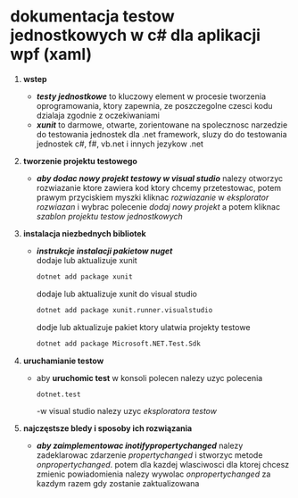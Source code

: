 # dokumentacja testow jednostkowych w c# dla aplikacji wpf (xaml)

1. **wstep**
   - ***testy jednostkowe*** to kluczowy element w procesie tworzenia oprogramowania, ktory zapewnia, ze poszczegolne czesci kodu dzialaja zgodnie z oczekiwaniami
   - ***xunit*** to darmowe, otwarte, zorientowane na spolecznosc narzedzie do testowania jednostek dla .net framework, sluzy do do testowania jednostek c#, f#, vb.net i innych jezykow .net

2. **tworzenie projektu testowego**
   - ***aby dodac nowy projekt testowy w visual studio*** nalezy otworzyc rozwiazanie ktore zawiera kod ktory chcemy przetestowac, potem prawym przyciskiem myszki kliknac *rozwiazanie* w *eksplorator rozwiazan* i wybrac polecenie *dodaj nowy projekt* a potem kliknac *szablon projektu testow jednostkowych*

3. **instalacja niezbednych bibliotek**
   - ***instrukcje instalacji pakietow nuget***<br>
     dodaje lub aktualizuje xunit
     ```sh
     dotnet add package xunit
     ```
      dodaje lub aktualizuje xunit do visual studio
      ```sh
     dotnet add package xunit.runner.visualstudio
       ```
      dodje lub aktualizuje pakiet ktory ulatwia projekty testowe
      ```sh
     dotnet add package Microsoft.NET.Test.Sdk
       ```
4. **uruchamianie testow**
   - aby **uruchomic test** w konsoli polecen nalezy uzyc polecenia
     ```sh
     dotnet.test
     ```
     -w visual studio nalezy uzyc *eksploratora testow*

5. **najczęstsze bledy i sposoby ich rozwiązania**
   - ***aby zaimplementowac inotifypropertychanged*** nalezy zadeklarowac zdarzenie *propertychanged* i stworzyc metode *onpropertychanged*. potem dla kazdej wlasciwosci dla ktorej chcesz zmienic powiadomienia nalezy wywolac *onpropertychanged* za kazdym razem gdy zostanie zaktualizowana

<!--4. **pisanie testow jednostkowych**
   - *Testowanie klasy biznesowej (np. obliczanie wartości podatku).*
   - *Sprawdzanie poprawności **INotifyPropertyChanged**.*
   - *Obsługa wyjątków i przypadków brzegowych.*
-->
